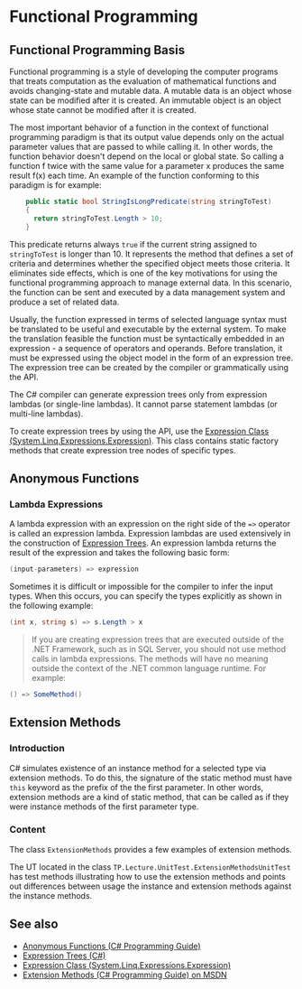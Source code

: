 ﻿<!--
//____________________________________________________________________________________________________________________________________
//
//  Copyright (C) 2023, Mariusz Postol LODZ POLAND.
//
//  To be in touch join the community by pressing the `Watch` button and get started commenting using the discussion panel at
//
//  https://github.com/mpostol/TP/discussions/182
//
//  by introducing yourself and telling us what you do with this community.
//_____________________________________________________________________________________________________________________________________
-->
# Functional Programming

## Functional Programming Basis

Functional programming is a style of developing the computer programs that treats computation as the evaluation of mathematical functions and avoids changing-state and mutable data. A mutable data is an object whose state can be modified after it is created. An immutable object is an object whose state cannot be modified after it is created.

The most important behavior of a function in the context of functional programming paradigm is that its output value depends only on the actual parameter values that are passed to while calling it. In other words, the function behavior doesn't depend on the local or global state. So calling a function f twice with the same value for a parameter x produces the same result f(x) each time. An example of the function conforming to this paradigm is for example:

```C#
    public static bool StringIsLongPredicate(string stringToTest)
    {
      return stringToTest.Length > 10;
    }
```

This predicate returns always `true` if the current string assigned to `stringToTest` is longer than 10. It represents the method that defines a set of criteria and determines whether the specified object meets those criteria. It eliminates side effects, which is one of the key motivations for using the functional programming approach to manage external data. In this scenario, the function can be sent and executed by a data management system and produce a set of related data.

Usually, the function expressed in terms of selected language syntax must be translated to be useful and executable by the external system. To make the translation feasible the function must be syntactically embedded in an expression - a sequence of operators and operands. Before translation, it must be expressed using the object model in the form of an expression tree. The expression tree can be created by the compiler or grammatically using the API.

The C# compiler can generate expression trees only from expression lambdas (or single-line lambdas). It cannot parse statement lambdas (or multi-line lambdas).

To create expression trees by using the API, use the [Expression Class \(System.Linq.Expressions.Expression\)][ExpressionClass]. This class contains static factory methods that create expression tree nodes of specific types.

## Anonymous Functions

### Lambda Expressions

A lambda expression with an expression on the right side of the `=>` operator is called an expression lambda. Expression lambdas are used extensively in the construction of [Expression Trees][ET]. An expression lambda returns the result of the expression and takes the following basic form:

```C#
(input-parameters) => expression
```

Sometimes it is difficult or impossible for the compiler to infer the input types. When this occurs, you can specify the types explicitly as shown in the following example:

```C#
(int x, string s) => s.Length > x
```

> If you are creating expression trees that are executed outside of the .NET Framework, such as in SQL Server, you should not use method calls in lambda expressions. The methods will have no meaning outside the context of the .NET common language runtime. For example:

```C#
() => SomeMethod()
```

<!-- ### Anonymous Method

TBD -->

## Extension Methods

### Introduction

C# simulates existence of an instance method for a selected type via extension methods. To do this, the signature of the static method must have `this` keyword as the prefix of the the first parameter. In other words, extension methods are a kind of static method, that can be called as if they were instance methods of the first parameter type.

### Content

The class `ExtensionMethods` provides a few examples of extension methods.

The UT located in the class `TP.Lecture.UnitTest.ExtensionMethodsUnitTest` has test methods illustrating how to use the extension methods and points out differences between usage the instance and extension methods against the instance methods.

## See also

- [Anonymous Functions (C# Programming Guide)](https://docs.microsoft.com/dotnet/csharp/programming-guide/statements-expressions-operators/anonymous-functions)
- [Expression Trees (C#)][ET]
- [Expression Class \(System.Linq.Expressions.Expression\)][ExpressionClass]
- [Extension Methods (C# Programming Guide) on MSDN](https://docs.microsoft.com/dotnet/csharp/programming-guide/classes-and-structs/extension-methods)

[ExpressionClass]:https://docs.microsoft.com/dotnet/api/system.linq.expressions.expression
[ET]:https://docs.microsoft.com/dotnet/csharp/programming-guide/concepts/expression-trees/index
